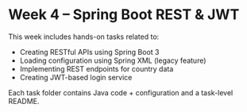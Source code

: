 # Week 4 – Spring Boot REST & JWT

This week includes hands-on tasks related to:

- Creating RESTful APIs using Spring Boot 3
- Loading configuration using Spring XML (legacy feature)
- Implementing REST endpoints for country data
- Creating JWT-based login service

Each task folder contains Java code + configuration and a task-level README.
